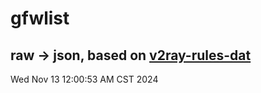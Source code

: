 # gfwlist
## raw -> json, based on [v2ray-rules-dat](https://github.com/Loyalsoldier/v2ray-rules-dat)
Wed Nov 13 12:00:53 AM CST 2024

